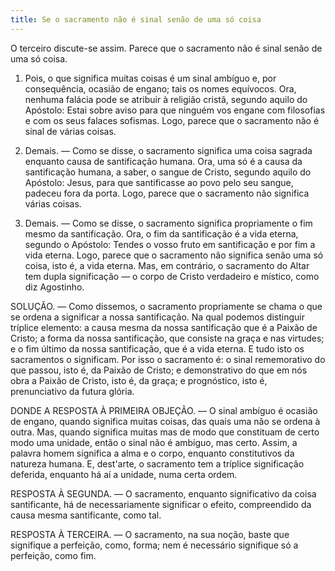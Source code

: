 ```yaml
---
title: Se o sacramento não é sinal senão de uma só coisa
---
```


O terceiro discute-se assim. Parece que o sacramento não é sinal senão de uma só coisa.  

1. Pois, o que significa muitas coisas é um sinal ambíguo e, por consequência, ocasião de engano; tais os nomes equívocos. Ora, nenhuma falácia pode se atribuir à religião cristã, segundo aquilo do Apóstolo: Estai sobre aviso para que ninguém vos engane com filosofias e com os seus falaces sofismas. Logo, parece que o sacramento não é sinal de várias coisas.  

2. Demais. — Como se disse, o sacramento significa uma coisa sagrada enquanto causa de santificação humana. Ora, uma só é a causa da santificação humana, a saber, o sangue de Cristo, segundo aquilo do Apóstolo: Jesus, para que santificasse ao povo pelo seu sangue, padeceu fora da porta. Logo, parece que o sacramento não significa várias coisas.  

3. Demais. — Como se disse, o sacramento significa propriamente o fim mesmo da santificação. Ora, o fim da santificação é a vida eterna, segundo o Apóstolo: Tendes o vosso fruto em santificação e por fim a vida eterna. Logo, parece que o sacramento não significa senão uma só coisa, isto é, a vida eterna.  Mas, em contrário, o sacramento do Altar tem dupla significação — o corpo de Cristo verdadeiro e místico, como diz Agostinho.  

SOLUÇÃO. — Como dissemos, o sacramento propriamente se chama o que se ordena a significar a nossa santificação. Na qual podemos distinguir tríplice elemento: a causa mesma da nossa santificação que é a Paixão de Cristo; a forma da nossa santificação, que consiste na graça e nas virtudes; e o fim último da nossa santificação, que é a vida eterna. E tudo isto os sacramentos o significam. Por isso o sacramento é: o sinal rememorativo do que passou, isto é, da Paixão de Cristo; e demonstrativo do que em nós obra a Paixão de Cristo, isto é, da graça; e prognóstico, isto é, prenunciativo da futura glória.  

DONDE A RESPOSTA À PRIMEIRA OBJEÇÃO. — O sinal ambíguo é ocasião de engano, quando significa muitas coisas, das quais uma não se ordena à outra. Mas, quando significa muitas mas de modo que constituam de certo modo uma unidade, então o sinal não é ambíguo, mas certo. Assim, a palavra homem significa a alma e o corpo, enquanto constitutivos da natureza humana. E, dest'arte, o sacramento tem a tríplice significação deferida, enquanto há aí a unidade, numa certa ordem.  

RESPOSTA À SEGUNDA. — O sacramento, enquanto significativo da coisa santificante, há de necessariamente significar o efeito, compreendido da causa mesma santificante, como tal.  

RESPOSTA À TERCEIRA. — O sacramento, na sua noção, baste que signifique a perfeição, como, forma; nem é necessário signifique só a perfeição, como fim.